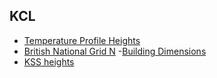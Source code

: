 ## KCL

- [Temperature Profile Heights](Temp-profile.pdf)
- [British National Grid N](BNG_north.pdf)
 -[Building Dimensions](Building-dimensions2.pdf)
- [KSS heights](KSS_heights.pdf)



<!---+ ../../../micromet.private.ac/micromet-2024/documents/buildingcharac/KSS_heights.pdf +--->